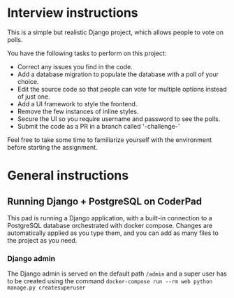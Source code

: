 # Interview instructions

This is a simple but realistic Django project, which allows people to vote on polls.

You have the following tasks to perform on this project:

- Correct any issues you find in the code.
- Add a database migration to populate the database with a poll of your choice.
- Edit the source code so that people can vote for multiple options instead of just one.
- Add a UI framework to style the frontend.
- Remove the few instances of inline styles.
- Secure the UI so you require username and password to see the polls.
- Submit the code as a PR in a branch called '<your-name>-challenge-<date>'

Feel free to take some time to familiarize yourself with the environment before starting the assignment.




# General instructions

## Running Django + PostgreSQL on CoderPad

This pad is running a Django application, with a built-in connection to a PostgreSQL database orchestrated with docker compose. Changes are automatically applied as you type them, and you can add as many files to the project as you need.

### Django admin

The Django admin is served on the default path `/admin` and a super user has to be created using the command `docker-compose run --rm web python manage.py createsuperuser`
